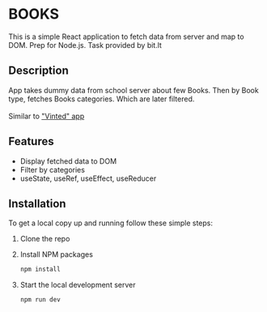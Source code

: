 # BOOKS

This is a simple React application to fetch data from server and map to DOM. Prep for Node.js. Task provided by bit.lt

## Description

App takes dummy data from school server about few Books. Then by Book type, fetches Books categories. Which are later filtered.
<br>
<br> Similar to ["Vinted" app](https://github.com/dkumza/VINTED-but-not)

## Features

-  Display fetched data to DOM
-  Filter by categories
-  useState, useRef, useEffect, useReducer

## Installation

To get a local copy up and running follow these simple steps:

1. Clone the repo

2. Install NPM packages
   ```sh
   npm install
   ```
3. Start the local development server
   ```sh
   npm run dev
   ```
